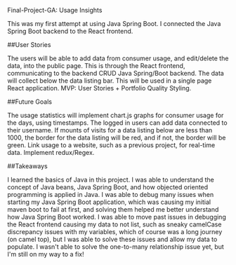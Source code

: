 Final-Project-GA: Usage Insights

This was my first attempt at using Java Spring Boot. I connected the Java Spring Boot backend to the React frontend.

##User Stories

The users will be able to add data from consumer usage, and edit/delete the data, into the public page. This is through the React frontend, communicating to the backend CRUD Java Spring/Boot backend.
The data will collect below the data listing bar. This will be used in a single page React application.
MVP: User Stories + Portfolio Quality Styling.

##Future Goals

The usage statistics will implement chart.js graphs for consumer usage for the days, using timestamps. The logged in users can add data connected to their username. If mounts of visits for a data listing below are less than 1000, the border for the data listing will be red, and if not, the border will be green. Link usage to a website, such as a previous project, for real-time data.
Implement redux/Regex.

##Takeaways

I learned the basics of Java in this project. I was able to understand the concept of Java beans, Java Spring Boot, and how objected oriented programming is applied in Java. I was able to debug many issues when starting my Java Spring Boot application, which was causing my initial maven boot to fail at first, and solving them helped me better understand how Java Spring Boot worked. I was able to move past issues in debugging the React frontend causing my data to not list, such as sneaky camelCase discrepancy issues with my variables, which of course was a long journey (on camel top), but I was able to solve these issues and allow my data to populate. I wasn't able to solve the one-to-many relationship issue yet, but I'm still on my way to a fix!

